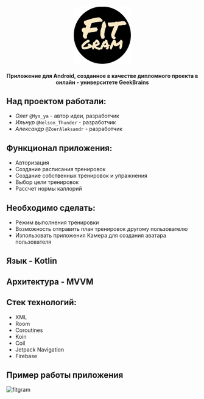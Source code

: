 <p align="center">
 <img src = "./app/src/main/res/drawable/icon_circle.png" alt="icon" width="150" height="150">
</p>

<h4 align="center">Приложение для Android, созданное в качестве дипломного проекта в онлайн - университете GeekBrains</h4>

## Над проектом работали: 
 -  _Олег_ `@Mys_ya` -  автор идеи, разработчик
 -  _Ильнур_ `@Nelson_Thunder` -  разработчик
 -  _Александр_ `@ZoerAleksandr` -  разработчик
 
 ## Функционал приложения: 
  - Авторизация 
  - Создание расписания тренировок
  - Создание собственных тренировок и упражнения
  - Выбор цели тренировок
  - Рассчет нормы каллорий
  
 ## Необходимо сделать:
  - Режим выполнения тренировки
  - Возможность отправить план тренировок другому пользователю
  - Изпользовать приложения Камера для создания аватара пользователя
 
 ## Язык - Kotlin
 
 ## Архитектура - MVVM
 
 ## Стек технологий:
  - XML
  - Room
  - Coroutines
  - Koin
  - Coil
  - Jetpack Navigation
  - Firebase
  
 ## Пример работы приложения
<img src = "./fitgram.gif" alt="fitgram" width="250" height="500">
